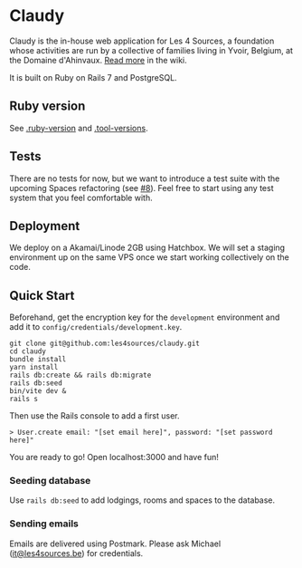 # Claudy

Claudy is the in-house web application for Les 4 Sources, a foundation whose activities are run 
by a collective of families living in Yvoir, Belgium, at the Domaine d'Ahinvaux.
[Read more](https://github.com/les4sources/claudy/wiki) in the wiki.

It is built on Ruby on Rails 7 and PostgreSQL.

## Ruby version

See [.ruby-version](https://github.com/les4sources/claudy/blob/main/.ruby-version) and
[.tool-versions](https://github.com/les4sources/claudy/blob/main/.tool-versions).

## Tests

There are no tests for now, but we want to introduce a test suite with the upcoming Spaces 
refactoring (see [#8](https://github.com/les4sources/claudy/issues/8)). Feel free to start 
using any test system that you feel comfortable with.

## Deployment

We deploy on a Akamai/Linode 2GB using Hatchbox. We will set a staging environment up on the same VPS
once we start working collectively on the code.

## Quick Start

Beforehand, get the encryption key for the `development` environment and add it to `config/credentials/development.key`.

```
git clone git@github.com:les4sources/claudy.git
cd claudy
bundle install
yarn install
rails db:create && rails db:migrate
rails db:seed
bin/vite dev &
rails s
```

Then use the Rails console to add a first user.

```
> User.create email: "[set email here]", password: "[set password here]"
```

You are ready to go! Open localhost:3000 and have fun!

### Seeding database

Use `rails db:seed` to add lodgings, rooms and spaces to the database.

### Sending emails

Emails are delivered using Postmark. Please ask Michael (it@les4sources.be) for credentials.
